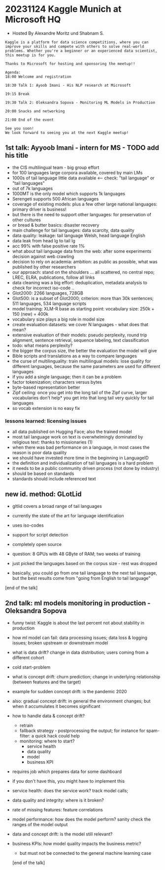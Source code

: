 # 20231124 Kaggle Munich at Microsoft HQ

* Hosted By Alexandre Moritz und Shabnam S.

```
Kaggle is a platform for data science competitions, where you can improve your skills and compete with others to solve real-world problems. Whether you're a beginner or an experienced data scientist, this meetup is for you.

Thanks to Microsoft for hosting and sponsoring the meetup!!

Agenda:
18:00 Welcome and registration

18:30 Talk 1: Ayoob Imani - His NLP research at Microsoft

19:15 Break

19:30 Talk 2: Oleksandra Sopova - Monitoring ML Models in Production

20:00 Snacks and networking

21:00 End of the event

See you soon!
We look forward to seeing you at the next Kaggle meetup!
```

## 1st talk: Ayyoob Imani - intern for MS - TODO add his title
* the CIS multilingual team - big group effort
* for 100 languages large corpora available, covered by main LMs
* 1000s of tail language little data available <-- check: "tail language" or "tail languages"
* out of 7k languages
* 1000MT is the only model which supports 1k languages
* Serengeti supports 500 African languages
* coverage of existing models: plus a few other large national languages: primary driver is business!
* but there is the need to support other languages: for preservation of other cultures
* or bread & butter basics: disaster recovery
* main challenge for tail languages: data scarcity, data quality
* data quality: leakage: tail language Welsh, head language English
* data leak from head lg to tail lg
* acc 99% with false positive rate 1%
* what about tail language data from the web: after some experiments decision against web crawling
* decision to rely on academia: ambition: as public as possible, what was published by other researchers
* our approach: stand on the shoulders ... all scattered, no central repo; LREC, ELRA, publications, follow all links
* data cleaning was a big effort: deduplication, metadata analysis to check for incorrect iso-code ..
* Glot2000: 2266 languages, 728GB
* Glot500: is a subset of Glot2000; criterion: more than 30k sentences; 511 languages, 534 language scripts
* model training: XLM-R base as starting point: vocabulary size: 250k + 150 (new) = 400k
* vocabulary size plays a big role in model size
* create evaluation datasets: we cover N languages - what does that mean?
* extensive evaluation of their models: pseudo perplexity, round trip alignment, sentence retrieval, sequence labeling, text classification
* todo: what means perplexity?
* the bigger the corpus size, the better the evaluation the model will give
* Bible scripts and translations as a way to compare languages
* the curse of multilinguality: train multilingual models: lose quality for different languages, because the same parameters are used for different languages
* if you add a single language; then it can be a problem
* factor tokenization; characters versus bytes
* byte-based representation better
* Zipf ceiling: once you get into the long tail of the Zipf curve, larger vocabularies don't help* you get into that long tail very quickly for tail languages
* so vocab extension is no easy fix
### lessons learned: licensing issues
* all data published on Hugging Face; also the trained model
* most tail language work on text is overwhelmingly dominated by religious text: thanks to missionaries (1)
* when there was bad performance on a language, in most cases the reason is poor data quality
* we should have invested more time in the beginning in LanguageID
* the definition and individualization of tail languages is a hard problem
* it needs to be a public community driven process (not done by industry)
* should be based on standards
* standards should include referenced text
## new id. method: GLotLid
* gltlid covers a broad range of tail languages
* currently the state of the art for language identification
* uses iso-codes
* support for script detection
* completely open source

* question: 8 GPUs with 48 GByte of RAM; two weeks of training
* just picked the languages based on the corpus size - rest was dropped
* basically, you could go from one tail language to the next tail language, but the best results come from "going from English to tail language"

[end of the talk]

## 2nd talk: ml models monitoring in production - Oleksandra Sopova
* funny twist: Kaggle is about the last percent not about stability in production
* how ml model can fail: data processing issues; data loss & logging issues; broken upstream or downstream model
* what is data drift? change in data distribution; users coming from a different cohort
* cold start-problem
* what is concept drift: churn prediction; change in underlying relationship (between features and the target)
* example for sudden concept drift: is the pandemic 2020
* also: gradual concept drift: in general the environment changes; but when it accumulates it becomes significant
* how to handle data & concept drift?
  * retrain
  * fallback strategy - postprocessing the output; for instance for spam-filter: a quick hack could help
  * monitoring: where to start?
    * service health
    * data quality
    * model
    * business KPI
* requires job which prepares data for some dashboard
* if you don't have this, you might have to implement this
* service health: does the service work? track model calls;
* data quality and integrity: where is it broken?
* rate of missing features: feature correlations
* model performance: how does the model perform? sanity check the ranges of the model output
* data and concept drift: is the model still relevant?
* business KPIs: how model quality impacts the business metric?
  * but must not be connected to the general machine learning case

  [end of the talk]
